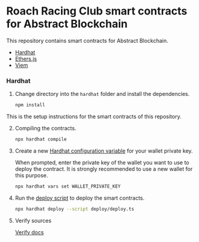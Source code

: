 # Roach Racing Club smart contracts for Abstract Blockchain

This repository contains smart contracts for Abstract Blockchain.


- [Hardhat](/hardhat/deploy)
- [Ethers.js](/clients/src/ethers.ts)
- [Viem](/clients/src/viem.ts)

### Hardhat

1. Change directory into the `hardhat` folder and install the dependencies.

   ```bash
   npm install
   ```

This is the setup instructions for the smart contracts of this repository.

2. Compiling the contracts.

   ```bash
   npx hardhat compile
   ```

3. Create a new [Hardhat configuration variable](https://hardhat.org/hardhat-runner/docs/guides/configuration-variables) for your wallet private key.

   When prompted, enter the private key of the wallet you want to use to deploy the contract.
   It is strongly recommended to use a new wallet for this purpose.

   ```bash
   npx hardhat vars set WALLET_PRIVATE_KEY
   ```

4. Run the [deploy script](./deploy/deploy.ts) to deploy the smart contracts.

   ```bash
   npx hardhat deploy --script deploy/deploy.ts
   ```
5. Verify sources

   [Verify docs](https://hardhat.org/hardhat-runner/plugins/nomicfoundation-hardhat-verify)

